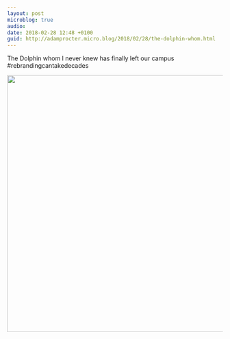 ```yaml
---
layout: post
microblog: true
audio: 
date: 2018-02-28 12:48 +0100
guid: http://adamprocter.micro.blog/2018/02/28/the-dolphin-whom.html
---
```

The Dolphin whom I never knew has finally left our campus #rebrandingcantakedecades

<img src="http://discursive.adamprocter.co.uk/uploads/2018/9259e793b4.jpg" width="600" height="600" />
